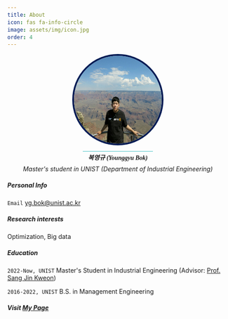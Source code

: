 ```yaml
---
title: About
icon: fas fa-info-circle
image: assets/img/icon.jpg
order: 4
---
```

<style>
@import url('https://fonts.googleapis.com/css2?family=Merriweather&display=swap');
@import url('https://fonts.googleapis.com/css2?family=Merriweather&family=Nanum+Gothic:wght@700&display=swap');
#zoom > a {
	display: block;
	width: 200px;
	height: 200px;
	margin: 0 auto;
	border-radius: 50%;
	border: 4px solid rgb(0,27,84);
	overflow: hidden;
	-webkit-transform: translateZ(0);
	transform: translateZ(0); /* fixed the zoom in Safari */
	transition: border-color 0.35s ease-in-out;
}
#zoom > a:hover {
	border-color: rgb(68,193,196);
}
img {
	width: 100%;
	height: 100%;
	margin: 0 !important;
	transition: -webkit-transform 0.5s;
	transition: transform 0.5s;
	transition: transform 0.5s, -webkit-transform 0.5s;
}
img:hover {
	-webkit-transform: scale(1.3);
	transform: scale(1.3);
} /* #avatar */
</style>

<div class="container" style="text-align: center;">
	<div id="zoom">
		<a href="https://duckbankbok.com" target="_blank"><img src="../assets/img/profile.jpg" /></a>
	</div>
    <div style="display: inline-block; background-color: rgb(68,193,196); height: 1px; width: 160px;"></div>
    <h5 style="margin-top: 0; margin-bottom: 0.5rem; font-family: 'Merriweather', 'Nanum Gothic', serif;" >복영규 (Younggyu Bok)</h5>
    <h6 style="margin: 0;">Master's student in UNIST (Department of Industrial Engineering)</h6>
</div>

##### Personal Info

`Email` <a href="mailto:yg.bok@unist.ac.kr">yg.bok@unist.ac.kr</a>

##### Research interests

Optimization, Big data

##### Education

`2022-Now, UNIST`
Master's Student in Industrial Engineering (Advisor: [Prof. Sang Jin Kweon](https://scholar.google.co.kr/citations?user=R9V5FPgAAAAJ&hl=ko&oi=ao))

`2016-2022, UNIST`
B.S. in Management Engineering

##### Visit [My Page](https://duckbankbok.com)